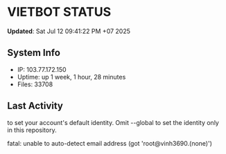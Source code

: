 # VIETBOT STATUS
**Updated**: Sat Jul 12 09:41:22 PM +07 2025

## System Info
- IP: 103.77.172.150
- Uptime: up 1 week, 1 hour, 28 minutes
- Files: 33708

## Last Activity

to set your account's default identity.
Omit --global to set the identity only in this repository.

fatal: unable to auto-detect email address (got 'root@vinh3690.(none)')
